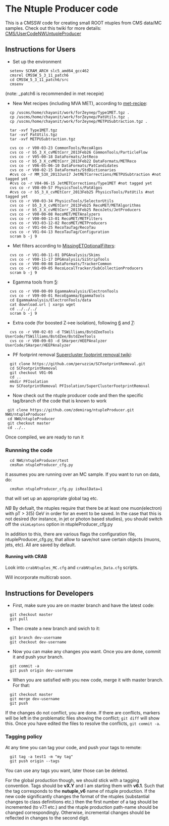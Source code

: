The Ntuple Producer code
========================
This is a CMSSW code for creating small ROOT ntuples from CMS data/MC samples.
Check out this twiki for more details: [CMS/UserCodeNWUntupleProducer][1]

Instructions for Users
---------------------
 * Set up the environment
```
  setenv SCRAM_ARCH slc5_amd64_gcc462
  cmsrel CMSSW_5_3_11_patch6
  cd CMSSW_5_3_11_patch6/src
  cmsenv
```
(note: _patch6 is recommended in met recepie)

 * New Met recipes (including MVA MET), according to [met-recipe][9]:
```
  cp /uscms/home/chayanit/work/forZeynep/Type1MET.tgz .
  cp /uscms/home/chayanit/work/forZeynep/PatUtils.tgz .
  cp /uscms/home/chayanit/work/forZeynep/METPUSubtraction.tgz .

  tar -xvf Type1MET.tgz
  tar -xvf PatUtils.tgz
  tar -xvf METPUSubtraction.tgz

  cvs co -r V00-03-23 CommonTools/RecoAlgos 
  cvs co -r b5_3_X_cvMEtCorr_2013Feb26 CommonTools/ParticleFlow
  cvs co -r V05-00-18 DataFormats/JetReco
  cvs co -r b5_3_X_cvMEtCorr_2013Feb22 DataFormats/METReco 
  cvs co -r V06-05-06-10 DataFormats/PatCandidates
  cvs co -r V00-02-15 DataFormats/StdDictionaries
  #cvs co -r MM_53X_2013Jun17 JetMETCorrections/METPUSubtraction #not tagged yet
  #cvs co -r V04-06-15 JetMETCorrections/Type1MET #not tagged yet
  cvs co -r V08-09-57 PhysicsTools/PatAlgos
  #cvs co -r b5_3_X_cvMEtCorr_2013Feb25 PhysicsTools/PatUtils #not tagged yet
  cvs co -r V00-03-34 PhysicsTools/SelectorUtils
  cvs co -r b5_3_X_cvMEtCorr_2013Feb25 RecoMET/METAlgorithms
  cvs co -r b5_3_X_cvMEtCorr_2013Feb25 RecoJets/JetProducers 
  cvs co -r V00-00-08 RecoMET/METAnalyzers 
  cvs co -r V00-00-13-01 RecoMET/METFilters 
  cvs co -r V03-03-12-02 RecoMET/METProducers
  cvs co -r V01-04-25 RecoTauTag/RecoTau 
  cvs co -r V01-04-13 RecoTauTag/Configuration
  scram b -j 9
```
 * Met filters according to [MissingETOptionalFilters][4]:
```
  cvs co -r V01-00-11-01 DPGAnalysis/Skims
  cvs co -r V00-11-17 DPGAnalysis/SiStripTools
  cvs co -r V00-00-08 DataFormats/TrackerCommon
  cvs co -r V01-09-05 RecoLocalTracker/SubCollectionProducers
  scram b -j 9
```

 * Egamma tools from [5]:
```
  cvs co -r V00-00-09 EgammaAnalysis/ElectronTools
  cvs co -r V09-00-01 RecoEgamma/EgammaTools
  cd EgammaAnalysis/ElectronTools/data
  cat download.url | xargs wget
  cd ../../../
  scram b -j 9
```

 * Extra code (for boosted Z->ee isolation), following [6] and [7]:
```
  cvs co -r V00-02-03 -d TSWilliams/BstdZeeTools  UserCode/TSWilliams/BstdZee/BstdZeeTools
  cvs co -r V00-09-03 -d SHarper/HEEPAnalyzer UserCode/SHarper/HEEPAnalyzer 
```

 * PF footprint removal [Supercluster footprint removal twiki][8]:
```
  git clone https://github.com/peruzzim/SCFootprintRemoval.git
  cd SCFootprintRemoval
  git checkout V01-06
  cd ..
  mkdir PFIsolation
  mv SCFootprintRemoval PFIsolation/SuperClusterFootprintRemoval
```

 * Now check out the ntuple producer code and then the specific tag/branch of the code that is known to work
```
 git clone https://github.com/zdemirag/ntupleProducer.git  NWU/ntupleProducer
 cd NWU/ntupleProducer
 git checkout master 
 cd ../..
```

Once compiled, we are ready to run it
### Runnning the code
```
  cd NWU/ntupleProducer/test
  cmsRun ntupleProducer_cfg.py
```
it assumes you are running over an MC sample. If you want to run on data, do:
```
  cmsRun ntupleProducer_cfg.py isRealData=1
``` 
that will set up an appropriate global tag etc.

*NB* 
By defualt, the ntuples require that there be at least one muon(electron) with pT > 3(5) GeV in order for an event to be saved. 
In the case that this is not desired (for instance, in jet or photon based studies), 
you should switch off the ```skimLeptons``` option in ntupleProducer_cfg.py

In addition to this, there are various flags the configuration file, ntupleProducer_cfg.py, that allow to save/not save certain objects (muons, jets, etc). All are saved by default.  

#### Running with CRAB
Look into ```crabNtuples_MC.cfg``` and ```crabNtuples_Data.cfg``` scripts.

Will incorporate multicrab soon.

Instructions for Developers
--------------------------

 * First, make sure you are on master branch and have the latest code:
```
  git checkout master
  git pull
```

 * Then create a new branch and swich to it:
```
  git branch dev-username
  git checkout dev-username
```

 * Now you can make any changes you want. Once you are done, commit it and push your branch.
```
  git commit -a
  git push origin dev-username
```

 * When you are satisfied with you new code, merge it with master branch. For that:
```
  git checkout master
  git merge dev-username
  git push
```

If the changes do not conflict, you are done. 
If there are conflicts, markers will be left in the problematic files showing the conflict; `git diff` will show this. 
Once you have edited the files to resolve the conflicts, `git commit -a`.
 
### Tagging policy
At any time you can tag your code, and push your tags to remote:
```
  git tag -a test1 -m "my tag"
  git push origin --tags
```
You can use any tags you want, later those can be deleted.

For the global production though, we should stick with a tagging convention.
Tags should be **vX.Y** and I am starting them with **v6.1**. Such that the tag corresponds to the **nutuple_v6** name 
of ntuple production. 
If the new code significantly changes the format of the ntuples (substantial changes to class definitions etc.) then the first number of a tag should be incremented 
(to v7.1 etc.) and the ntuple production path-name should be changed correspondingly.  Otherwise, incremental changes should be reflected in changes to the second digit.


[1]: https://twiki.cern.ch/twiki/bin/view/CMS/UserCodeNWUntupleProducer
[2]: https://twiki.cern.ch/twiki/bin/view/CMSPublic/WorkBookMetAnalysis
[3]: https://twiki.cern.ch/twiki/bin/view/CMSPublic/SWGuideMETRecipe53X
[4]: https://twiki.cern.ch/twiki/bin/view/CMS/MissingETOptionalFilters
[5]: https://twiki.cern.ch/twiki/bin/view/CMS/MultivariateElectronIdentification
[6]: https://twiki.cern.ch/twiki/bin/viewauth/CMS/BoostedZToEEModIso
[7]: https://twiki.cern.ch/twiki/bin/view/CMS/HEEPSelector
[8]: https://twiki.cern.ch/twiki/bin/viewauth/CMS/SuperClusterFootprintRemoval
[9]: https://twiki.cern.ch/twiki/bin/viewauth/CMS/SamplesForMETJINST